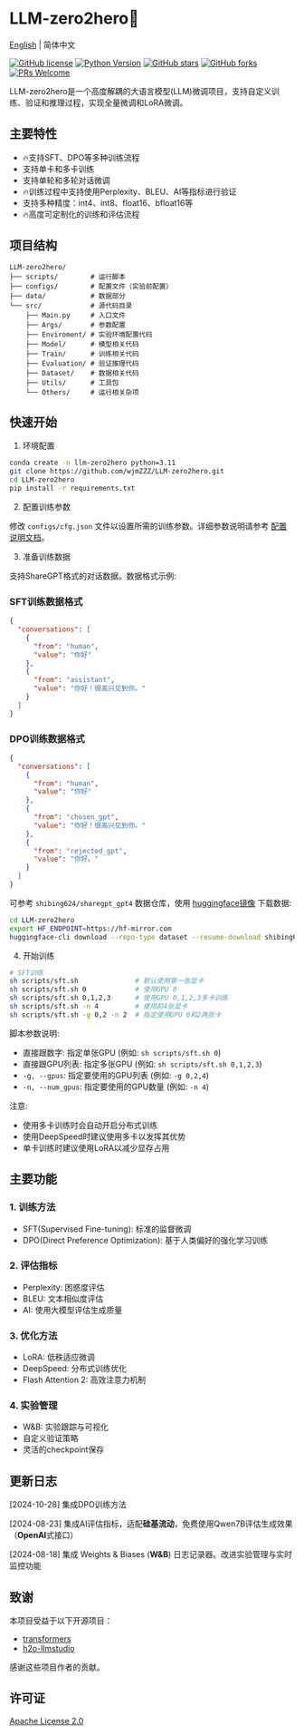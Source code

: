 # LLM-zero2hero🚀

[English](README_EN.md) | 简体中文

[![GitHub license](https://img.shields.io/github/license/wjmZZZ/LLM-zero2hero)](https://github.com/wjmZZZ/LLM-zero2hero/blob/main/LICENSE)
[![Python Version](https://img.shields.io/badge/Python-3.11+-blue)](https://www.python.org/)
[![GitHub stars](https://img.shields.io/github/stars/wjmZZZ/LLM-zero2hero)](https://github.com/wjmZZZ/LLM-zero2hero/stargazers)
[![GitHub forks](https://img.shields.io/github/forks/wjmZZZ/LLM-zero2hero)](https://github.com/wjmZZZ/LLM-zero2hero/network/members)
[![PRs Welcome](https://img.shields.io/badge/PRs-welcome-brightgreen.svg)](https://github.com/wjmZZZ/LLM-zero2hero/pulls)

LLM-zero2hero是一个高度解耦的大语言模型(LLM)微调项目，支持自定义训练、验证和推理过程，实现全量微调和LoRA微调。

## 主要特性

- 🔥支持SFT、DPO等多种训练流程
- 支持单卡和多卡训练
- 支持单轮和多轮对话微调
- 🔥训练过程中支持使用Perplexity、BLEU、AI等指标进行验证
- 支持多种精度：int4、int8、float16、bfloat16等
- 🔥高度可定制化的训练和评估流程

## 项目结构

```
LLM-zero2hero/
├── scripts/        # 运行脚本
├── configs/        # 配置文件（实验前配置）
├── data/           # 数据部分
└── src/            # 源代码目录
    ├── Main.py     # 入口文件
    ├── Args/       # 参数配置
    ├── Enviroment/ # 实验环境配置代码
    ├── Model/      # 模型相关代码
    ├── Train/      # 训练相关代码
    ├── Evaluation/ # 验证推理代码
    ├── Dataset/    # 数据相关代码
    ├── Utils/      # 工具包
    └── Others/     # 运行相关杂项
```

## 快速开始

1. 环境配置

```bash
conda create -n llm-zero2hero python=3.11
git clone https://github.com/wjmZZZ/LLM-zero2hero.git
cd LLM-zero2hero
pip install -r requirements.txt
```

2. 配置训练参数

修改 `configs/cfg.json` 文件以设置所需的训练参数。详细参数说明请参考 [配置说明文档](configs/README.md)。

3. 准备训练数据

支持ShareGPT格式的对话数据。数据格式示例:

### SFT训练数据格式
```json
{
  "conversations": [
    {
      "from": "human",
      "value": "你好"
    },
    {
      "from": "assistant", 
      "value": "你好！很高兴见到你。"
    }
  ]
}
```

### DPO训练数据格式
```json
{
  "conversations": [
    {
      "from": "human",
      "value": "你好"
    },
    {
      "from": "chosen_gpt",
      "value": "你好！很高兴见到你。"
    },
    {
      "from": "rejected_gpt", 
      "value": "你好。"
    }
  ]
}
```

可参考 `shibing624/sharegpt_gpt4` 数据仓库，使用 [huggingface镜像](https://hf-mirror.com/) 下载数据:

```bash
cd LLM-zero2hero
export HF_ENDPOINT=https://hf-mirror.com
huggingface-cli download --repo-type dataset --resume-download shibing624/sharegpt_gpt4 --local-dir data
```

4. 开始训练

```bash
# SFT训练
sh scripts/sft.sh              # 默认使用第一张显卡
sh scripts/sft.sh 0            # 使用GPU 0
sh scripts/sft.sh 0,1,2,3      # 使用GPU 0,1,2,3多卡训练
sh scripts/sft.sh -n 4         # 使用前4张显卡
sh scripts/sft.sh -g 0,2 -n 2  # 指定使用GPU 0和2两张卡
```

脚本参数说明:
- 直接跟数字: 指定单张GPU (例如: `sh scripts/sft.sh 0`)
- 直接跟GPU列表: 指定多张GPU (例如: `sh scripts/sft.sh 0,1,2,3`)
- `-g, --gpus`: 指定要使用的GPU列表 (例如: `-g 0,2,4`)
- `-n, --num_gpus`: 指定要使用的GPU数量 (例如: `-n 4`)

注意:
- 使用多卡训练时会自动开启分布式训练
- 使用DeepSpeed时建议使用多卡以发挥其优势
- 单卡训练时建议使用LoRA以减少显存占用

## 主要功能

### 1. 训练方法
- SFT(Supervised Fine-tuning): 标准的监督微调
- DPO(Direct Preference Optimization): 基于人类偏好的强化学习训练

### 2. 评估指标
- Perplexity: 困惑度评估
- BLEU: 文本相似度评估  
- AI: 使用大模型评估生成质量

### 3. 优化方法
- LoRA: 低秩适应微调
- DeepSpeed: 分布式训练优化
- Flash Attention 2: 高效注意力机制

### 4. 实验管理
- W&B: 实验跟踪与可视化
- 自定义验证策略
- 灵活的checkpoint保存

## 更新日志

[2024-10-28] 集成DPO训练方法

[2024-08-23] 集成AI评估指标，适配**硅基流动**，免费使用Qwen7B评估生成效果（**OpenAI**式接口）

[2024-08-18] 集成 Weights & Biases (**W&B**) 日志记录器。改进实验管理与实时监控功能

## 致谢

本项目受益于以下开源项目：
- [transformers](https://github.com/huggingface/transformers)
- [h2o-llmstudio](https://github.com/h2oai/h2o-llmstudio)

感谢这些项目作者的贡献。

## 许可证
[Apache License 2.0](LICENSE)

